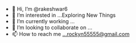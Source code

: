 - 👋 Hi, I’m @rakeshwar6
- 👀 I’m interested in ...Exploring New Things
- 🌱 I’m currently working ...
- 💞️ I’m looking to collaborate on ...
- 📫 How to reach me ...rockyn55555@gmail.com

<!---
rakeshwar6/rakeshwar6 is a ✨ special ✨ repository because its `README.md` (this file) appears on your GitHub profile.
You can click the Preview link to take a look at your changes.
--->
